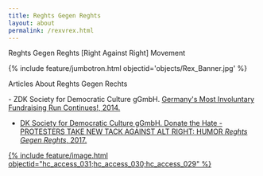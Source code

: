 ```yaml
---
title: Reghts Gegen Reghts
layout: about
permalink: /rexvrex.html
---
```


<p class="lead">Reghts Gegen Reghts [Right Against Right] Movement</p>

{% include feature/jumbotron.html objectid='objects/Rex_Banner.jpg' %}

<p class="lead">Articles About Reghts Gegen Rechts</p>
- ZDK Society for Democratic Culture gGmbH. <a href="https://rechtsgegenrechts.de/?fbclid=IwZXh0bgNhZW0CMTAAAR3xPJ1v3tC_1ZCwJghEwpSM_w40b8zLKkatc06cICjwrK5h11Ev5ulyNWY_aem_OCv-4pLCy-2_-Ry56Fjn8Q"> Germany's Most Involuntary Fundraising Run Continues!, 2014.

- DK Society for Democratic Culture gGmbH. <a href="https://rechtsgegenrechts.de/donate-the-hate/"> Donate the Hate - PROTESTERS TAKE NEW TACK AGAINST ALT RIGHT: HUMOR *Reghts Gegen Reghts*, 2017.

{% include feature/image.html objectid="hc_access_031;hc_access_030;hc_access_029" %}